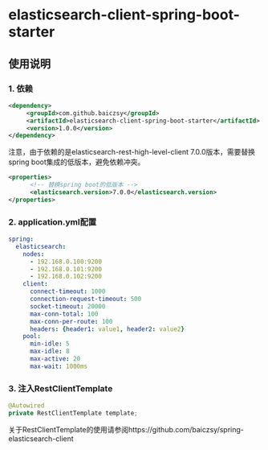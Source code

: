 # elasticsearch-client-spring-boot-starter
## 使用说明

### 1. 依赖

~~~xml
<dependency>
     <groupId>com.github.baiczsy</groupId>
     <artifactId>elasticsearch-client-spring-boot-starter</artifactId>
     <version>1.0.0</version>
</dependency>
~~~

注意，由于依赖的是elasticsearch-rest-high-level-client 7.0.0版本，需要替换spring boot集成的低版本，避免依赖冲突。

~~~xml
<properties>
      <!-- 替换spring boot的低版本 -->
      <elasticsearch.version>7.0.0</elasticsearch.version>
</properties>
~~~

### 2. application.yml配置

~~~yml
spring:
  elasticsearch:
    nodes:
      - 192.168.0.100:9200
      - 192.168.0.101:9200
      - 192.168.0.102:9200
    client:
      connect-timeout: 1000
      connection-request-timeout: 500
      socket-timeout: 20000
      max-conn-total: 100
      max-conn-per-route: 100 
      headers: {header1: value1, header2: value2}
    pool:
      min-idle: 5
      max-idle: 8
      max-active: 20
      max-wait: 1000ms
~~~

### 3. 注入RestClientTemplate

~~~java
@Autowired
private RestClientTemplate template;
~~~

关于RestClientTemplate的使用请参阅https://github.com/baiczsy/spring-elasticsearch-client
